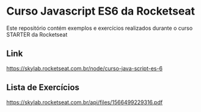 # Curso Javascript ES6 da Rocketseat

Este repositório contém exemplos e exercícios realizados durante o curso
STARTER da Rocketseat

## Link

https://skylab.rocketseat.com.br/node/curso-java-script-es-6

## Lista de Exercícios

https://skylab.rocketseat.com.br/api/files/1566499229316.pdf
